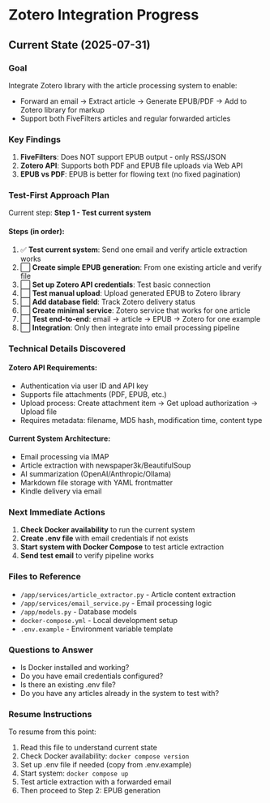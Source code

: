 # Zotero Integration Progress

## Current State (2025-07-31)

### Goal
Integrate Zotero library with the article processing system to enable:
- Forward an email → Extract article → Generate EPUB/PDF → Add to Zotero library for markup
- Support both FiveFilters articles and regular forwarded articles

### Key Findings

1. **FiveFilters**: Does NOT support EPUB output - only RSS/JSON
2. **Zotero API**: Supports both PDF and EPUB file uploads via Web API
3. **EPUB vs PDF**: EPUB is better for flowing text (no fixed pagination)

### Test-First Approach Plan

Current step: **Step 1 - Test current system**

#### Steps (in order):
1. ✅ **Test current system**: Send one email and verify article extraction works
2. ⬜ **Create simple EPUB generation**: From one existing article and verify file
3. ⬜ **Set up Zotero API credentials**: Test basic connection
4. ⬜ **Test manual upload**: Upload generated EPUB to Zotero library
5. ⬜ **Add database field**: Track Zotero delivery status
6. ⬜ **Create minimal service**: Zotero service that works for one article
7. ⬜ **Test end-to-end**: email → article → EPUB → Zotero for one example
8. ⬜ **Integration**: Only then integrate into email processing pipeline

### Technical Details Discovered

#### Zotero API Requirements:
- Authentication via user ID and API key
- Supports file attachments (PDF, EPUB, etc.)
- Upload process: Create attachment item → Get upload authorization → Upload file
- Requires metadata: filename, MD5 hash, modification time, content type

#### Current System Architecture:
- Email processing via IMAP
- Article extraction with newspaper3k/BeautifulSoup
- AI summarization (OpenAI/Anthropic/Ollama)
- Markdown file storage with YAML frontmatter
- Kindle delivery via email

### Next Immediate Actions

1. **Check Docker availability** to run the current system
2. **Create .env file** with email credentials if not exists
3. **Start system with Docker Compose** to test article extraction
4. **Send test email** to verify pipeline works

### Files to Reference
- `/app/services/article_extractor.py` - Article content extraction
- `/app/services/email_service.py` - Email processing logic
- `/app/models.py` - Database models
- `docker-compose.yml` - Local development setup
- `.env.example` - Environment variable template

### Questions to Answer
- Is Docker installed and working?
- Do you have email credentials configured?
- Is there an existing .env file?
- Do you have any articles already in the system to test with?

### Resume Instructions
To resume from this point:
1. Read this file to understand current state
2. Check Docker availability: `docker compose version`
3. Set up .env file if needed (copy from .env.example)
4. Start system: `docker compose up`
5. Test article extraction with a forwarded email
6. Then proceed to Step 2: EPUB generation
